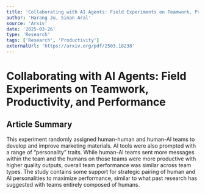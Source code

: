 ```yaml
---
title: 'Collaborating with AI Agents: Field Experiments on Teamwork, Productivity, and Performance'
author: 'Harang Ju, Sinan Aral'
source: 'Arxiv'
date: '2025-03-26'
type: 'Research'
tags: ['Research', 'Productivity']
externalUrl: 'https://arxiv.org/pdf/2503.18238'
---
```


# Collaborating with AI Agents: Field Experiments on Teamwork, Productivity, and Performance

## Article Summary

This experiment randomly assigned human-human and human-AI teams to develop and improve marketing materials. AI tools were also prompted with a range of “personality” traits. While human-AI teams sent more messages within the team and the humans on those teams were more productive with higher quality outputs, overall team performance was similar across team types. The study contains some support for strategic pairing of human and AI personalities to maximize performance, similar to what past research has suggested with teams entirely composed of humans.
